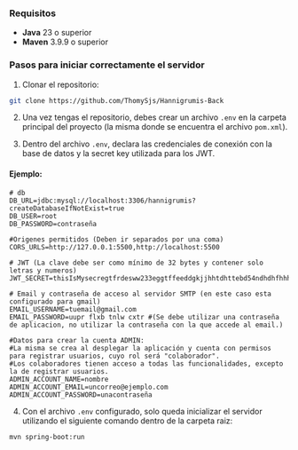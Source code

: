 ### Requisitos

- **Java** 23 o superior
- **Maven** 3.9.9 o superior

### Pasos para iniciar correctamente el servidor

1. Clonar el repositorio:

```bash
git clone https://github.com/ThomySjs/Hannigrumis-Back
```

2. Una vez tengas el repositorio, debes crear un archivo `.env` en la carpeta principal del proyecto (la misma donde se encuentra el archivo `pom.xml`).

3. Dentro del archivo `.env`, declara las credenciales de conexión con la base de datos y la secret key utilizada para los JWT.

#### Ejemplo:

```env
# db
DB_URL=jdbc:mysql://localhost:3306/hannigrumis?createDatabaseIfNotExist=true
DB_USER=root
DB_PASSWORD=contraseña

#Origenes permitidos (Deben ir separados por una coma)
CORS_URLS=http://127.0.0.1:5500,http://localhost:5500

# JWT (La clave debe ser como mínimo de 32 bytes y contener solo letras y numeros)
JWT_SECRET=thisIsMysecregtfrdesww233eggtffeeddgkjjhhtdhttebd54ndhdhfhhhshs8877465sbbdd

# Email y contraseña de acceso al servidor SMTP (en este caso esta configurado para gmail)
EMAIL_USERNAME=tuemail@gmail.com
EMAIL_PASSWORD=uupr flxb tnlw cxtr #(Se debe utilizar una contraseña de aplicacion, no utilizar la contraseña con la que accede al email.)

#Datos para crear la cuenta ADMIN:
#La misma se crea al desplegar la aplicación y cuenta con permisos para registrar usuarios, cuyo rol será "colaborador".
#Los colaboradores tienen acceso a todas las funcionalidades, excepto la de registrar usuarios.
ADMIN_ACCOUNT_NAME=nombre
ADMIN_ACCOUNT_EMAIL=uncorreo@ejemplo.com
ADMIN_ACCOUNT_PASSWORD=unacontraseña
```

4. Con el archivo `.env` configurado, solo queda inicializar el servidor utilizando el siguiente comando dentro de la carpeta raiz:

```bash
mvn spring-boot:run
```


